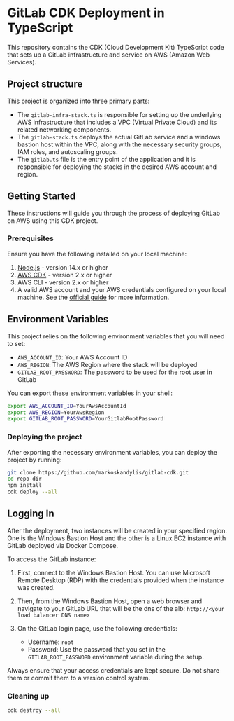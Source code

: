 # GitLab CDK Deployment in TypeScript

This repository contains the CDK (Cloud Development Kit) TypeScript code that sets up a GitLab infrastructure and service on AWS (Amazon Web Services).

## Project structure

This project is organized into three primary parts:

- The `gitlab-infra-stack.ts` is responsible for setting up the underlying AWS infrastructure that includes a VPC (Virtual Private Cloud) and its related networking components.
- The `gitlab-stack.ts` deploys the actual GitLab service and a windows bastion host within the VPC, along with the necessary security groups, IAM roles, and autoscaling groups.
- The `gitlab.ts` file is the entry point of the application and it is responsible for deploying the stacks in the desired AWS account and region.

## Getting Started

These instructions will guide you through the process of deploying GitLab on AWS using this CDK project.

### Prerequisites

Ensure you have the following installed on your local machine:

1. [Node.js](https://nodejs.org/) - version 14.x or higher
2. [AWS CDK](https://docs.aws.amazon.com/cdk/latest/guide/getting_started.html) - version 2.x or higher
3. AWS CLI - version 2.x or higher
4. A valid AWS account and your AWS credentials configured on your local machine. See the [official guide](https://docs.aws.amazon.com/cli/latest/userguide/cli-configure-files.html) for more information.

## Environment Variables

This project relies on the following environment variables that you will need to set:

- `AWS_ACCOUNT_ID`: Your AWS Account ID
- `AWS_REGION`: The AWS Region where the stack will be deployed
- `GITLAB_ROOT_PASSWORD`: The password to be used for the root user in GitLab

You can export these environment variables in your shell:

```bash
export AWS_ACCOUNT_ID=YourAwsAccountId
export AWS_REGION=YourAwsRegion
export GITLAB_ROOT_PASSWORD=YourGitlabRootPassword
```

### Deploying the project

After exporting the necessary environment variables, you can deploy the project by running:

```bash
git clone https://github.com/markoskandylis/gitlab-cdk.git
cd repo-dir
npm install
cdk deploy --all
```

## Logging In

After the deployment, two instances will be created in your specified region. One is the Windows Bastion Host and the other is a Linux EC2 instance with GitLab deployed via Docker Compose.

To access the GitLab instance:

1. First, connect to the Windows Bastion Host. You can use Microsoft Remote Desktop (RDP) with the credentials provided when the instance was created.

2. Then, from the Windows Bastion Host, open a web browser and navigate to your GitLab URL that will be the dns of the alb: `http://<your load balancer DNS name>`

3. On the GitLab login page, use the following credentials:

   - Username: `root`
   - Password: Use the password that you set in the `GITLAB_ROOT_PASSWORD` environment variable during the setup.

Always ensure that your access credentials are kept secure. Do not share them or commit them to a version control system.

### Cleaning up

```bash
cdk destroy --all
```
